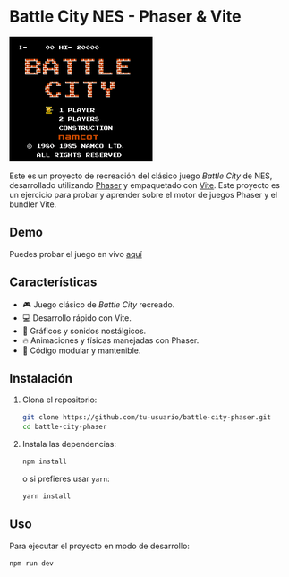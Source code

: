 # Battle City NES - Phaser & Vite

![Battle City Screenshot](./public/assets/startgame.png)

Este es un proyecto de recreación del clásico juego _Battle City_ de NES, desarrollado utilizando [Phaser](https://phaser.io/) y empaquetado con [Vite](https://vitejs.dev/). Este proyecto es un ejercicio para probar y aprender sobre el motor de juegos Phaser y el bundler Vite.

## Demo

Puedes probar el juego en vivo [aquí](https://battle-city-nes-phaser.vercel.app/)

## Características

- 🎮 Juego clásico de _Battle City_ recreado.
- 💻 Desarrollo rápido con Vite.
- 🎨 Gráficos y sonidos nostálgicos.
- 🔥 Animaciones y físicas manejadas con Phaser.
- 🚀 Código modular y mantenible.

## Instalación

1. Clona el repositorio:

   ```bash
   git clone https://github.com/tu-usuario/battle-city-phaser.git
   cd battle-city-phaser
   ```

2. Instala las dependencias:

   ```bash
   npm install
   ```

   o si prefieres usar `yarn`:

   ```bash
   yarn install
   ```

## Uso

Para ejecutar el proyecto en modo de desarrollo:

```bash
npm run dev
```
